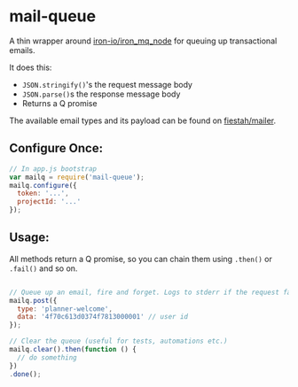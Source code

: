 # mail-queue
A thin wrapper around [iron-io/iron_mq_node](https://github.com/iron-io/iron_mq_node) for queuing up transactional emails.

It does this:

- `JSON.stringify()`'s the request message body
- `JSON.parse()`s the response message body
- Returns a Q promise

The available email types and its payload can be found on [fiestah/mailer](https://github.com/fiestah/mailer/tree/master/emails).


## Configure Once:
``` js
// In app.js bootstrap
var mailq = require('mail-queue');
mailq.configure({
  token: '...',
  projectId: '...'
});
```


## Usage:

All methods return a Q promise, so you can chain them using `.then()` or `.fail()` and so on.

``` js

// Queue up an email, fire and forget. Logs to stderr if the request fails
mailq.post({
  type: 'planner-welcome',
  data: '4f70c613d0374f7813000001' // user id
});

// Clear the queue (useful for tests, automations etc.)
mailq.clear().then(function () {
  // do something
})
.done();
```
